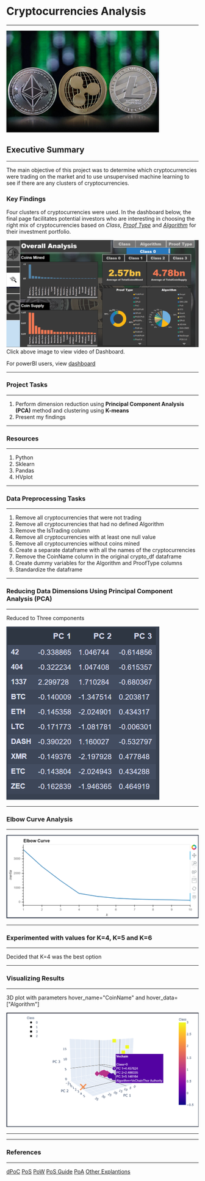 # Cryptocurrencies Analysis
---------------------------------------------------------------------------------------------------
<img src="https://github.com/GR8505/Cryptocurrencies/blob/master/Images/Header.jpg" alt="drawing" width="400"/>

## Executive Summary
---------------------------------------------------------------------------------------------------
The main objective of this project was to determine which cryptocurrencies were trading on the market
and to use unsupervised machine learning to see if there are any clusters of cryptocurrencies. 

### Key Findings ###
Four clusters of cryptocurrencies were used.  In the dashboard below, the final page facilitates 
potential investors who are interesting in choosing the right mix of cryptocurrencies based on
_Class_, [_Proof Type_](https://github.com/GR8505/Cryptocurrencies/blob/master/Proof_Type.txt) and [_Algorithm_](https://medium.com/@Mr.dhariwal/cryptocurrency-mining-algorithms-and-popular-cryptocurrencies-48176d3559d6) for their investment portfolio. 

[![Watch the video](https://github.com/GR8505/Cryptocurrencies/blob/master/Images/Dashboard.png)](https://youtu.be/H_gKzovCTaw)
Click above image to view video of Dashboard.

For powerBI users, view [dashboard](https://app.powerbi.com/reportEmbed?reportId=ebda9cad-630a-4262-b10b-df0755e988b7&autoAuth=true&ctid=26a3e96a-449c-4586-88e2-f15b7d132cd5&config=eyJjbHVzdGVyVXJsIjoiaHR0cHM6Ly93YWJpLXVzLWVhc3QtYS1wcmltYXJ5LXJlZGlyZWN0LmFuYWx5c2lzLndpbmRvd3MubmV0LyJ9)



-----------------
### Project Tasks
-----------------
1. Perform dimension reduction using **Principal Component Analysis (PCA)** method and clustering using **K-means**
2. Present my findings

--------------
### Resources
--------------
1. Python 
2. Sklearn
3. Pandas
4. HVplot

-----------------------------
### Data Preprocessing Tasks 
-----------------------------
1. Remove all cryptocurrencies that were not trading
2. Remove all cryptocurrencies that had no defined Algorithm
3. Remove the IsTrading column
4. Remove all cryptocurrencies with at least one null value
5. Remove all cryptocurrencies without coins mined
6. Create a separate dataframe with all the names of the cryptocurrencies
7. Remove the CoinName column in the original crypto_df dataframe
8. Create dummy variables for the Algorithm and ProofType columns
9. Standardize the dataframe

---------------------------------------------------------------------
### Reducing Data Dimensions Using Principal Component Analysis (PCA)
---------------------------------------------------------------------

Reduced to Three components

![](https://github.com/GR8505/Cryptocurrencies/blob/master/Images/I1.png)

------------------------
### Elbow Curve Analysis
------------------------

![](https://github.com/GR8505/Cryptocurrencies/blob/master/Images/I2.png)

-------------------------------------------------------------------------
### Experimented with values for K=4, K=5 and K=6
-------------------------------------------------------------------------

Decided that K=4 was the best option

-----------------------
### Visualizing Results
-----------------------

3D plot with parameters hover_name="CoinName" and hover_data=["Algorithm"]

![](https://github.com/GR8505/Cryptocurrencies/blob/master/Images/I3.png)

---------------------------------------------------------------------------

---------------
### References
---------------
[dPoC](https://medium.com/@FiiiLAB/nasdaq-worlds-first-mobile-mining-machine-with-dpoc-of-fiiipos-505124bf42dd)
[PoS](https://academy.binance.com/en/articles/delegated-proof-of-stake-explained)
[PoW](https://academy.binance.com/en/articles/delayed-proof-of-work-explained)
[PoS Guide](https://www.finyear.com/The-Proof-of-Stake-Guidebook-PoS-DPoS-LPoS-BPoS-Kezako_a40716.html)
[PoA](https://academy.binance.com/en/articles/proof-of-authority-explained)
[Other Explantions](https://finance.yahoo.com/news/cryptocurrency-qibuck-coin-offers-passive-043600512.html)


